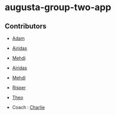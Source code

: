 # augusta-group-two-app

## Contributors

- [Adam]()
- [Airidas]()
- [Mehdi](https://github.com/LemonRiz)
- [Airidas](https://github.com/Adaz99)
- [Mehdi]()
- [Risper]()
- [Theo]()

- Coach : [Charlie](https://github.com/Charlie-robin)
